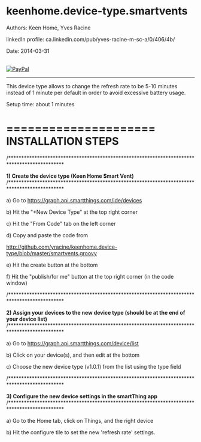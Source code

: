 # keenhome.device-type.smartvents

Authors:             Keen Home, Yves Racine

linkedIn profile:   ca.linkedin.com/pub/yves-racine-m-sc-a/0/406/4b/

Date:               2014-03-31


<br/> [![PayPal](https://www.paypalobjects.com/en_US/i/btn/btn_donate_SM.gif)](
https://www.paypal.com/cgi-bin/webscr?cmd=_donations&business=yracine%40yahoo%2ecom&lc=US&item_name=Maisons%20ecomatiq&no_note=0&currency_code=USD&bn=PP%2dDonationsBF%3abtn_donateCC_LG%2egif%3aNonHostedGuest)

**************************************************************************************************

This device type allows to change the refresh rate to be 5-10 minutes instead of 1 minute per default in order
to avoid excessive battery usage.

Setup time: about 1 minutes

=====================
INSTALLATION STEPS
=====================

/*********************************************************************************************

<b>1) Create the device type (Keen Home Smart Vent)</b>
/*********************************************************************************************

a) Go to https://graph.api.smartthings.com/ide/devices

b) Hit the "+New Device Type" at the top right corner

c) Hit the "From Code" tab on the left corner

d) Copy and paste the code from 

http://github.com/yracine/keenhome.device-type/blob/master/smartvents.groovy

e) Hit the create button at the bottom

f) Hit the "publish/for me" button at the top right corner (in the code window)

/*********************************************************************************************

<b>2) Assign your devices to the new device type (should be at the end of your device list)</b>
/*********************************************************************************************

a) Go to https://graph.api.smartthings.com/device/list

b) Click on your device(s), and then edit at the bottom

c) Choose the new device type (v1.0.1) from the list using the type field

/*********************************************************************************************

<b>3) Configure the new device settings in the smartThing app</b>
/*********************************************************************************************

a) Go to the Home tab, click on Things, and the right device

b) Hit the configure tile to set the new 'refresh rate' settings.
